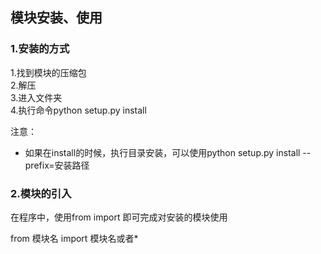 ## 模块安装、使用
### 1.安装的方式
1.找到模块的压缩包  
2.解压  
3.进入文件夹  
4.执行命令python setup.py install  

注意：

+ 如果在install的时候，执行目录安装，可以使用python setup.py install --prefix=安装路径

### 2.模块的引入
在程序中，使用from import 即可完成对安装的模块使用

from 模块名 import 模块名或者*
